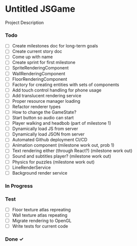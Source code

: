 # Untitled JSGame

Project Description

### Todo

- [ ] Create milestones doc for long-term goals  
- [ ] Create current story doc  
- [ ] Come up with name  
- [ ] Create sprint for first milestone  
- [ ] SpriteRenderingComponent  
- [ ] WallRenderingComponent  
- [ ] FloorRenderingComponent  
- [ ] Factory for creating entities with sets of components  
- [ ] Add touch control handling for phone usage  
- [ ] Add translucent rendering service  
- [ ] Proper resource manager loading  
- [ ] Refactor renderer types  
- [ ] How to change the GameState?  
- [ ] Start button so audio can start  
- [ ] Player walking and headbob (part of milestone 1)  
- [ ] Dynamically load JS from server  
- [ ] Dynamically load JSON from server  
- [ ] Automated Github deployment CI/CD  
- [ ] Animation component (milestone work out, prob 1)  
- [ ] Text rendering either (through React?) (milestone work out)  
- [ ] Sound and subtitles player? (milestone work out)  
- [ ] Physics for puzzles (milestone work out)  
- [ ] LineRenderService  
- [ ] Background render service  

### In Progress


### Test

- [ ] Floor texture atlas repreating  
- [ ] Wall texture atlas repeating  
- [ ] Migrate rendering to OpenGL  
- [ ] Write tests for current code  

### Done ✓



